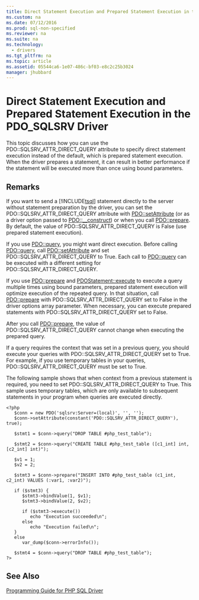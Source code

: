 ```yaml
---
title: Direct Statement Execution and Prepared Statement Execution in the PDO_SQLSRV Driver
ms.custom: na
ms.date: 07/12/2016
ms.prod: sql-non-specified
ms.reviewer: na
ms.suite: na
ms.technology: 
  - drivers
ms.tgt_pltfrm: na
ms.topic: article
ms.assetid: 05544ca6-1e07-486c-bf03-e8c2c25b3024
manager: jhubbard
---
```

# Direct Statement Execution and Prepared Statement Execution in the PDO_SQLSRV Driver
This topic discusses how you can use the PDO::SQLSRV\_ATTR\_DIRECT\_QUERY attribute to specify direct statement execution instead of the default, which is prepared statement execution.  When the driver prepares a statement, it can result in better performance if the statement will be executed more than once using bound parameters.  
  
## Remarks  
If you want to send a [!INCLUDE[tsql](../content/includes/tsql_md.md)] statement directly to the server without statement preparation by the driver, you can set the PDO::SQLSRV\_ATTR\_DIRECT\_QUERY attribute with [PDO::setAttribute](../Topic/PDO::setAttribute.md) \(or as a driver option passed to [PDO::__construct](../Topic/PDO::__construct.md)\) or when you call [PDO::prepare](../Topic/PDO::prepare.md). By default, the value of PDO::SQLSRV\_ATTR\_DIRECT\_QUERY is False \(use prepared statement execution\).  
  
If you use [PDO::query](../Topic/PDO::query.md), you might want direct execution. Before calling [PDO::query](../Topic/PDO::query.md), call [PDO::setAttribute](../Topic/PDO::setAttribute.md) and set PDO::SQLSRV\_ATTR\_DIRECT\_QUERY to True.  Each call to [PDO::query](../Topic/PDO::query.md) can be executed with a different setting for PDO::SQLSRV\_ATTR\_DIRECT\_QUERY.  
  
If you use [PDO::prepare](../Topic/PDO::prepare.md) and [PDOStatement::execute](../Topic/PDOStatement::execute.md) to execute a query multiple times using bound parameters, prepared statement execution will optimize execution of the repeated query.  In that situation, call [PDO::prepare](../Topic/PDO::prepare.md) with PDO::SQLSRV\_ATTR\_DIRECT\_QUERY set to False in the driver options array parameter. When necessary, you can execute prepared statements with PDO::SQLSRV\_ATTR\_DIRECT\_QUERY set to False.  
  
After you call [PDO::prepare](../Topic/PDO::prepare.md), the value of PDO::SQLSRV\_ATTR\_DIRECT\_QUERY cannot change when executing the prepared query.  
  
If a query requires the context that was set in a previous query, you should execute your queries with PDO::SQLSRV\_ATTR\_DIRECT\_QUERY set to True. For example, if you use temporary tables in your queries, PDO::SQLSRV\_ATTR\_DIRECT\_QUERY must be set to True.  
  
The following sample shows that when context from a previous statement is required, you need to set PDO::SQLSRV\_ATTR\_DIRECT\_QUERY to True.  This sample uses temporary tables, which are only available to subsequent statements in your program when queries are executed directly.  
  
```  
<?php  
   $conn = new PDO('sqlsrv:Server=(local)', '', '');  
   $conn->setAttribute(constant('PDO::SQLSRV_ATTR_DIRECT_QUERY'), true);  
  
   $stmt1 = $conn->query("DROP TABLE #php_test_table");  
  
   $stmt2 = $conn->query("CREATE TABLE #php_test_table ([c1_int] int, [c2_int] int)");  
  
   $v1 = 1;  
   $v2 = 2;  
  
   $stmt3 = $conn->prepare("INSERT INTO #php_test_table (c1_int, c2_int) VALUES (:var1, :var2)");  
  
   if ($stmt3) {  
      $stmt3->bindValue(1, $v1);  
      $stmt3->bindValue(2, $v2);  
  
      if ($stmt3->execute())  
         echo "Execution succeeded\n";       
      else  
         echo "Execution failed\n";  
   }  
   else  
      var_dump($conn->errorInfo());  
  
   $stmt4 = $conn->query("DROP TABLE #php_test_table");  
?>  
```  
  
## See Also  
[Programming Guide for PHP SQL Driver](../content/Programming-Guide-for-PHP-SQL-Driver.md)
  
